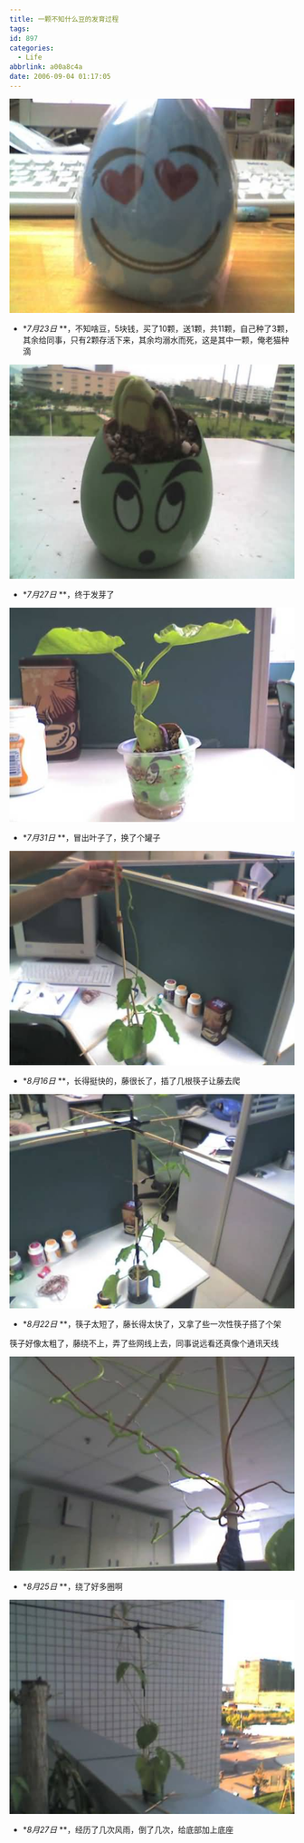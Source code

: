 ```yaml
---
title: 一颗不知什么豆的发育过程
tags:
id: 897
categories:
  - Life
abbrlink: a00a8c4a
date: 2006-09-04 01:17:05
---
```


![](/images/2006/09/04_005912_12737.jpg)

* **7月23日* **，不知啥豆，5块钱，买了10颗，送1颗，共11颗，自己种了3颗，其余给同事，只有2颗存活下来，其余均溺水而死，这是其中一颗，俺老猫种滴
<!--more-->
![](/images/2006/09/005929.jpg)

* **7月27日* **，终于发芽了

![](/images/2006/09/010042.jpg)

* **7月31日* **，冒出叶子了，换了个罐子

![](/images/2006/09/010127.jpg)

* **8月16日* **，长得挺快的，藤很长了，插了几根筷子让藤去爬

![](/images/2006/09/010328.jpg)

* **8月22日* **，筷子太短了，藤长得太快了，又拿了些一次性筷子搭了个架

筷子好像太粗了，藤绕不上，弄了些网线上去，同事说远看还真像个通讯天线

![](/images/2006/09/010447.jpg)

* **8月25日* **，绕了好多圈啊

![](/images/2006/09/010848.jpg)

* **8月27日* **，经历了几次风雨，倒了几次，给底部加上底座